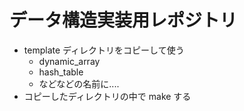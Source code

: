 # データ構造実装用レポジトリ

- template ディレクトリをコピーして使う
  - dynamic_array
  - hash_table
  - などなどの名前に....
- コピーしたディレクトリの中で make する

